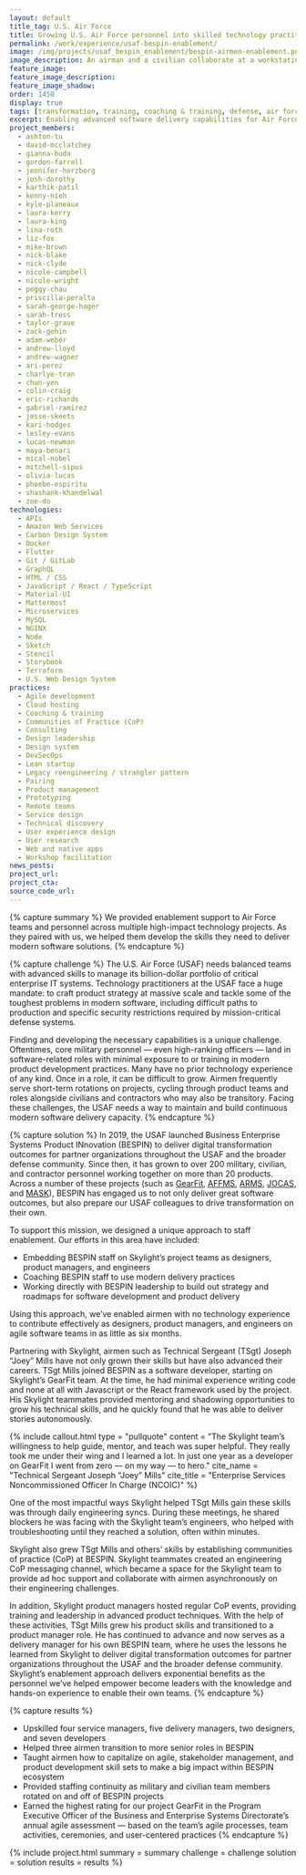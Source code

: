 ```yaml
---
layout: default
title_tag: U.S. Air Force
title: Growing U.S. Air Force personnel into skilled technology practitioners
permalink: /work/experience/usaf-bespin-enablement/
image: /img/projects/usaf_bespin_enablement/bespin-airmen-enablement.png
image_description: An airman and a civilian collaborate at a workstation.
feature_image:
feature_image_description:
feature_image_shadow:
order: 1450
display: true
tags: [transformation, training, coaching & training, defense, air force, adam weber, andrew lloyd, andrew wagner, ari perez, ashton tu, charlye tran, chun yen, colin craig, david mcclatchey, eric richards, gabriel ramirez, gianna buda, gordon farrell, jennifer herzberg, jesse skeets, josh dorothy, kari hodges, karthik patil, kenny nieh, kyle planeaux, laura kerry, laura king, lesley evans, lina roth, liz fox, lucas newman, maya benari, mical nobel, mike brown, mitchell sipus, nick blake, nick clyde, nicole campbell, nicole wright, olivia lucas, peggy chau, phoebe espiritu, priscilla peralta, sarah george hager, sarah tress, shashank khandelwal, taylor graue, zack gehin, zoe do]
excerpt: Enabling advanced software delivery capabilities for Air Force technology teams and personnel.
project_members:
  - ashton-tu
  - david-mcclatchey
  - gianna-buda
  - gordon-farrell
  - jennifer-herzberg
  - josh-dorothy
  - karthik-patil
  - kenny-nieh
  - kyle-planeaux
  - laura-kerry
  - laura-king
  - lina-roth
  - liz-fox
  - mike-brown
  - nick-blake
  - nick-clyde
  - nicole-campbell
  - nicole-wright
  - peggy-chau
  - priscilla-peralta
  - sarah-george-hager
  - sarah-tress
  - taylor-graue
  - zack-gehin
  - adam-weber
  - andrew-lloyd
  - andrew-wagner
  - ari-perez
  - charlye-tran
  - chun-yen
  - colin-craig
  - eric-richards
  - gabriel-ramirez
  - jesse-skeets
  - kari-hodges
  - lesley-evans
  - lucas-newman
  - maya-benari
  - mical-nobel
  - mitchell-sipus
  - olivia-lucas
  - phoebe-espiritu
  - shashank-khandelwal
  - zoe-do
technologies:
  - APIs
  - Amazon Web Services
  - Carbon Design System
  - Docker
  - Flutter
  - Git / GitLab
  - GraphQL
  - HTML / CSS
  - JavaScript / React / TypeScript
  - Material-UI
  - Mattermost
  - Microservices
  - MySQL
  - NGINX
  - Node
  - Sketch
  - Stencil
  - Storybook
  - Terraform
  - U.S. Web Design System
practices:
  - Agile development
  - Cloud hosting
  - Coaching & training
  - Communities of Practice (CoP)
  - Consulting
  - Design leadership
  - Design system
  - DevSecOps
  - Lean startup
  - Legacy reengineering / strangler pattern
  - Pairing
  - Product management
  - Prototyping
  - Remote teams
  - Service design
  - Technical discovery
  - User experience design
  - User research
  - Web and native apps
  - Workshop facilitation
news_posts:
project_url:
project_cta:
source_code_url:
---
```


{% capture summary %}
We provided enablement support to Air Force teams and personnel across multiple high-impact technology projects. As they paired with us, we helped them develop the skills they need to deliver modern software solutions.
{% endcapture %}

{% capture challenge %}
The U.S. Air Force (USAF) needs balanced teams with advanced skills to manage its billion-dollar portfolio of critical enterprise IT systems. Technology practitioners at the USAF face a huge mandate: to craft product strategy at massive scale and tackle some of the toughest problems in modern software, including difficult paths to production and specific security restrictions required by mission-critical defense systems.

Finding and developing the necessary capabilities is a unique challenge. Oftentimes, core military personnel — even high-ranking officers — land in software-related roles with minimal exposure to or training in modern product development practices. Many have no prior technology experience of any kind. Once in a role, it can be difficult to grow. Airmen frequently serve short-term rotations on projects, cycling through product teams and roles alongside civilians and contractors who may also be transitory. Facing these challenges, the USAF needs a way to maintain and build continuous modern software delivery capacity.
{% endcapture %}

{% capture solution %}
In 2019, the USAF launched Business Enterprise Systems Product INnovation (BESPIN) to deliver digital transformation outcomes for partner organizations throughout the USAF and the broader defense community. Since then, it has grown to over 200 military, civilian, and contractor personnel working together on more than 20 products. Across a number of these projects (such as [GearFit](https://skylight.digital/work/experience/usaf-gearfit/), [AFFMS](https://skylight.digital/work/experience/air-force-fitness-management-system/), [ARMS](https://skylight.digital/work/experience/usaf-arms/), [JOCAS](https://skylight.digital/work/experience/usaf-jocas/), and [MASK](https://skylight.digital/work/experience/usaf-mask/)), BESPIN has engaged us to not only deliver great software outcomes, but also prepare our USAF colleagues to drive transformation on their own.

To support this mission, we designed a unique approach to staff enablement. Our efforts in this area have included: 

- Embedding BESPIN staff on Skylight’s project teams as designers, product managers, and engineers
- Coaching BESPIN staff to use modern delivery practices
- Working directly with BESPIN leadership to build out strategy and roadmaps for software development and product delivery 

Using this approach, we’ve enabled airmen with no technology experience to contribute effectively as designers, product managers, and engineers on agile software teams in as little as six months.

Partnering with Skylight, airmen such as Technical Sergeant (TSgt) Joseph “Joey” Mills have not only grown their skills but have also advanced their careers. TSgt Mills joined BESPIN as a software developer, starting on Skylight’s GearFit team. At the time, he had minimal experience writing code and none at all with Javascript or the React framework used by the project. His Skylight teammates provided mentoring and shadowing opportunities to grow his technical skills, and he quickly found that he was able to deliver stories autonomously.

{% include callout.html type = "pullquote" content = "The Skylight team’s willingness to help guide, mentor, and teach was super helpful. They really took me under their wing and I learned a lot. In just one year as a developer on GearFit I went from zero — on my way — to hero." cite_name = "Technical Sergeant Joseph “Joey” Mills" cite_title = "Enterprise Services Noncommissioned Officer In Charge (NCOIC)" %}

One of the most impactful ways Skylight helped TSgt Mills gain these skills was through daily engineering syncs. During these meetings, he shared blockers he was facing with the Skylight team’s engineers, who helped with troubleshooting until they reached a solution, often within minutes.

Skylight also grew TSgt Mills and others’ skills by establishing communities of practice (CoP) at BESPIN. Skylight teammates created an engineering CoP messaging channel, which became a space for the Skylight team to provide ad hoc support and collaborate with airmen asynchronously on their engineering challenges.

In addition, Skylight product managers hosted regular CoP events, providing training and leadership in advanced product techniques. With the help of these activities, TSgt Mills grew his product skills and transitioned to a product manager role. He has continued to advance and now serves as a delivery manager for his own BESPIN team, where he uses the lessons he learned from Skylight to deliver digital transformation outcomes for partner organizations throughout the USAF and the broader defense community. Skylight’s enablement approach delivers exponential benefits as the personnel we’ve helped empower become leaders with the knowledge and hands-on experience to enable their own teams.
{% endcapture %}

{% capture results %}
- Upskilled four service managers, five delivery managers, two designers, and seven developers
- Helped three airmen transition to more senior roles in BESPIN
- Taught airmen how to capitalize on agile, stakeholder management, and product development skill sets to make a big impact within BESPIN ecosystem
- Provided staffing continuity as military and civilian team members rotated on and off of BESPIN projects
- Earned the highest rating for our project GearFit in the Program Executive Officer of the Business and Enterprise Systems Directorate’s annual agile assessment — based on the team’s agile processes, team activities, ceremonies, and user-centered practices
{% endcapture %}

{% include project.html
  summary = summary
  challenge = challenge
  solution = solution
  results = results
%}
